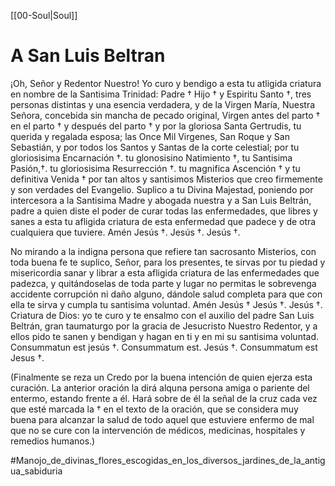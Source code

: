 [[00-Soul|Soul]]

# A San Luis Beltran

¡Oh, Señor y Redentor Nuestro! Yo curo y bendigo a esta tu atligida criatura en nombre de la Santisima Trinidad: Padre † Hijo † y Espiritu Santo †, tres personas distintas y una esencia verdadera, y de la Virgen María, Nuestra Señora, concebida sin mancha de pecado original, Virgen antes del parto † en el parto † y después del parto † y por la gloriosa Santa Gertrudis, tu querida y regalada esposa; las Once Mil Virgenes, San Roque y San Sebastián, y por todos los Santos y Santas de la corte celestial; por tu gloriosisima Encarnación †. tu glonosisino Natimiento †, tu Santisima Pasión,†. tu gloriosisima Resurrección †. tu magnifica Ascención † y tu definitiva Venida † por tan altos y santisimos Misterios que creo firmemente y son verdades del Evangelio. Suplico a tu Divina Majestad, poniendo por intercesora a la Santisima Madre y abogada nuestra y a San Luis Beltrán, padre a quien diste el poder de curar todas las enfermedades, que libres y sanes a esta tu afligida criatura de esta enfermedad que padece y de otra cualquiera que tuviere. Amén Jesús †. Jesús †. Jesús †.

No mirando a la indigna persona que refiere tan sacrosanto Misterios, con toda buena fe te suplico, Señor, para los presentes, te sirvas por tu piedad y misericordia sanar y librar a esta afligida criatura de las enfermedades que padezca, y quitándoselas de toda parte y lugar no permitas le sobrevenga accidente corrupción ni daño alguno, dándole salud completa para que con ella te sirva y cumpla tu santisima voluntad. Amén Jesús † Jesús †. Jesús †.
Criatura de Dios: yo te curo y te ensalmo con el auxilio del padre San Luis Beltrán, gran taumaturgo por la gracia de Jesucristo Nuestro Redentor, y a ellos pido te sanen y bendigan y hagan en ti y en mi su santisima voluntad. Consummatun est jesús †. Consummatum est. Jesús †. Consummatum est Jesus †.

(Finalmente se reza un Credo por la buena intención de quien ejerza esta curación. La anterior oración la dirá alquna persona amiga o pariente del entermo, estando frente a él. Hará sobre de él la señal de la cruz cada vez que esté marcada la † en el texto de la oración, que se considera muy buena para alcanzar la salud de todo aquel que estuviere enfermo de mal que no se cure con la intervención de médicos, medicinas, hospitales y remedios humanos.)

#Manojo_de_divinas_flores_escogidas_en_los_diversos_jardines_de_la_antigua_sabiduria 